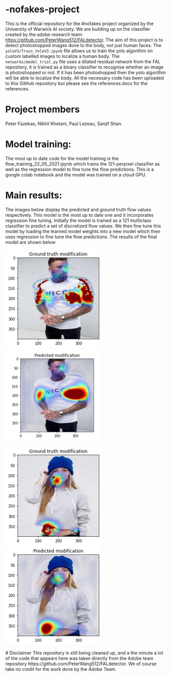 # -nofakes-project
This is the official repository for the #nofakes project organized by the University of Warwick AI society. We are building up on the classifier created by the adobe research team: https://github.com/PeterWang512/FALdetector. The aim of this project is to detect photoshopped images done to the body, not just human faces. The `yoloV3/Train_YoloV3.ipynb` file allows us to train the yolo algorithm on custom labelled images to localize a human body. The `networks/model_trial.py` file uses a dilated residual network from the FAL repository, it is trained as a binary classifier to recognise whether an image is photoshopped or not. If it has been photoshopped then the yolo algorithm will be able to localize the body. All the necessary code has been uploaded to this GitHub repository but please see the references.docx for the references.
# Project members 
Peter Fazekas, Nikhil Khetani, Paul Lezeau, Sanjif Shan. 
# Model training:
The most up to date code for the model training is the flow_training_22_05_2021.ipynb which trains the 121-perpixel classifier as well as the regression model to fine tune the flow predictions. This is a google colab notebook and the model was trained on a cloud GPU.
# Main results:
The images below display the predicted and ground truth flow values respectively. This model is the most up to date one and it incorporates regression fine tuning. Initially the model is trained as a 121 multiclass classifier to predict a set of discretized flow values. We then fine tune this model by loading the learned model weights into a new model which then uses regression to fine tune the flow predictions. The results of the final model are shown below
<p float="left">
  <img src="https://github.com/peterfazekas1999/-nofakes-project/blob/main/results_trial/ground_truth.jpg" width ="300">
  <img src="https://github.com/peterfazekas1999/-nofakes-project/blob/main/results_trial/prediction1.jpg" width ="300">
</p>

<p float="left">
<img src="https://github.com/peterfazekas1999/-nofakes-project/blob/main/results_trial/ground_truth2.jpg" width ="300">
<img src="https://github.com/peterfazekas1999/-nofakes-project/blob/main/results_trial/prediction2.jpg" width ="300">
</p>
# Disclaimer
This repository is still being cleaned up, and a the minute a lot of the code that appears here was taken directly from the Adobe team repository https://github.com/PeterWang512/FALdetector. We of course take no credit for the work done by the Adobe Team. 

